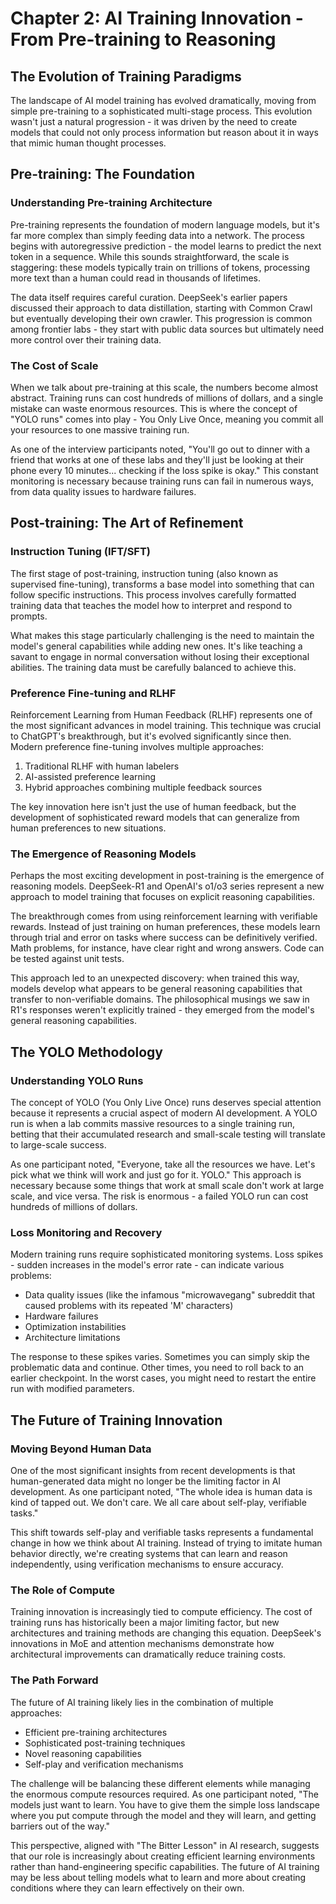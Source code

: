 # Chapter 2: AI Training Innovation - From Pre-training to Reasoning

## The Evolution of Training Paradigms

The landscape of AI model training has evolved dramatically, moving from simple pre-training to a sophisticated multi-stage process. This evolution wasn't just a natural progression - it was driven by the need to create models that could not only process information but reason about it in ways that mimic human thought processes.

## Pre-training: The Foundation

### Understanding Pre-training Architecture

Pre-training represents the foundation of modern language models, but it's far more complex than simply feeding data into a network. The process begins with autoregressive prediction - the model learns to predict the next token in a sequence. While this sounds straightforward, the scale is staggering: these models typically train on trillions of tokens, processing more text than a human could read in thousands of lifetimes.

The data itself requires careful curation. DeepSeek's earlier papers discussed their approach to data distillation, starting with Common Crawl but eventually developing their own crawler. This progression is common among frontier labs - they start with public data sources but ultimately need more control over their training data.

### The Cost of Scale

When we talk about pre-training at this scale, the numbers become almost abstract. Training runs can cost hundreds of millions of dollars, and a single mistake can waste enormous resources. This is where the concept of "YOLO runs" comes into play - You Only Live Once, meaning you commit all your resources to one massive training run.

As one of the interview participants noted, "You'll go out to dinner with a friend that works at one of these labs and they'll just be looking at their phone every 10 minutes... checking if the loss spike is okay." This constant monitoring is necessary because training runs can fail in numerous ways, from data quality issues to hardware failures.

## Post-training: The Art of Refinement

### Instruction Tuning (IFT/SFT)

The first stage of post-training, instruction tuning (also known as supervised fine-tuning), transforms a base model into something that can follow specific instructions. This process involves carefully formatted training data that teaches the model how to interpret and respond to prompts.

What makes this stage particularly challenging is the need to maintain the model's general capabilities while adding new ones. It's like teaching a savant to engage in normal conversation without losing their exceptional abilities. The training data must be carefully balanced to achieve this.

### Preference Fine-tuning and RLHF

Reinforcement Learning from Human Feedback (RLHF) represents one of the most significant advances in model training. This technique was crucial to ChatGPT's breakthrough, but it's evolved significantly since then. Modern preference fine-tuning involves multiple approaches:

1. Traditional RLHF with human labelers
2. AI-assisted preference learning
3. Hybrid approaches combining multiple feedback sources

The key innovation here isn't just the use of human feedback, but the development of sophisticated reward models that can generalize from human preferences to new situations.

### The Emergence of Reasoning Models

Perhaps the most exciting development in post-training is the emergence of reasoning models. DeepSeek-R1 and OpenAI's o1/o3 series represent a new approach to model training that focuses on explicit reasoning capabilities.

The breakthrough comes from using reinforcement learning with verifiable rewards. Instead of just training on human preferences, these models learn through trial and error on tasks where success can be definitively verified. Math problems, for instance, have clear right and wrong answers. Code can be tested against unit tests.

This approach led to an unexpected discovery: when trained this way, models develop what appears to be general reasoning capabilities that transfer to non-verifiable domains. The philosophical musings we saw in R1's responses weren't explicitly trained - they emerged from the model's general reasoning capabilities.

## The YOLO Methodology

### Understanding YOLO Runs

The concept of YOLO (You Only Live Once) runs deserves special attention because it represents a crucial aspect of modern AI development. A YOLO run is when a lab commits massive resources to a single training run, betting that their accumulated research and small-scale testing will translate to large-scale success.

As one participant noted, "Everyone, take all the resources we have. Let's pick what we think will work and just go for it. YOLO." This approach is necessary because some things that work at small scale don't work at large scale, and vice versa. The risk is enormous - a failed YOLO run can cost hundreds of millions of dollars.

### Loss Monitoring and Recovery

Modern training runs require sophisticated monitoring systems. Loss spikes - sudden increases in the model's error rate - can indicate various problems:

- Data quality issues (like the infamous "microwavegang" subreddit that caused problems with its repeated 'M' characters)
- Hardware failures
- Optimization instabilities
- Architecture limitations

The response to these spikes varies. Sometimes you can simply skip the problematic data and continue. Other times, you need to roll back to an earlier checkpoint. In the worst cases, you might need to restart the entire run with modified parameters.

## The Future of Training Innovation

### Moving Beyond Human Data

One of the most significant insights from recent developments is that human-generated data might no longer be the limiting factor in AI development. As one participant noted, "The whole idea is human data is kind of tapped out. We don't care. We all care about self-play, verifiable tasks."

This shift towards self-play and verifiable tasks represents a fundamental change in how we think about AI training. Instead of trying to imitate human behavior directly, we're creating systems that can learn and reason independently, using verification mechanisms to ensure accuracy.

### The Role of Compute

Training innovation is increasingly tied to compute efficiency. The cost of training runs has historically been a major limiting factor, but new architectures and training methods are changing this equation. DeepSeek's innovations in MoE and attention mechanisms demonstrate how architectural improvements can dramatically reduce training costs.

### The Path Forward

The future of AI training likely lies in the combination of multiple approaches:
- Efficient pre-training architectures
- Sophisticated post-training techniques
- Novel reasoning capabilities
- Self-play and verification mechanisms

The challenge will be balancing these different elements while managing the enormous compute resources required. As one participant noted, "The models just want to learn. You have to give them the simple loss landscape where you put compute through the model and they will learn, and getting barriers out of the way."

This perspective, aligned with "The Bitter Lesson" in AI research, suggests that our role is increasingly about creating efficient learning environments rather than hand-engineering specific capabilities. The future of AI training may be less about telling models what to learn and more about creating conditions where they can learn effectively on their own.
